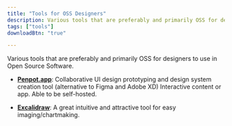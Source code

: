 ```yaml
---
title: "Tools for OSS Designers"
description: Various tools that are preferably and primarily OSS for designers to use in Open Source Software.
tags: ["tools"]
downloadBtn: "true"

---
```


Various tools that are preferably and primarily OSS for designers to use in Open Source Software.

* [**Penpot.app**](Penpot.app):
  Collaborative UI design prototyping and design system creation tool (alternative to Figma and Adobe XD) Interactive content or app. Able to be self-hosted.
  

* [**Excalidraw**](https://excalidraw.com/):
  A great intuitive and attractive tool for easy imaging/chartmaking.
